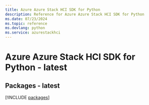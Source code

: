 ```yaml
---
title: Azure Azure Stack HCI SDK for Python
description: Reference for Azure Azure Stack HCI SDK for Python
ms.date: 07/23/2024
ms.topic: reference
ms.devlang: python
ms.service: azurestackhci
---
```

# Azure Azure Stack HCI SDK for Python - latest
## Packages - latest
[!INCLUDE [packages](azure-stack-hci-index.md)]